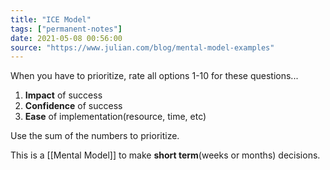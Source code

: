 ```yaml
---
title: "ICE Model"
tags: ["permanent-notes"]
date: 2021-05-08 00:56:00
source: "https://www.julian.com/blog/mental-model-examples"
---
```


When you have to prioritize, rate all options 1-10 for these questions...

1. **Impact** of success
2. **Confidence** of success
3. **Ease** of implementation(resource, time, etc)

Use the sum of the numbers to prioritize.

This is a [[Mental Model]] to make **short term**(weeks or months) decisions.
